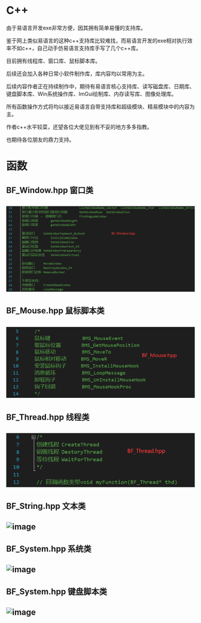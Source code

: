 # C++

由于易语言开发exe非常方便，因其拥有简单易懂的支持库。 

鉴于网上类似易语言的这种c++支持库比较难找，而易语言开发的exe相对执行效率不如c++，自己动手仿易语言支持库手写了几个c++库。 

目前拥有线程库、窗口库、鼠标脚本库。

后续还会加入各种日常小软件制作库，库内容均以常用为主。

后续内容作者正在持续制作中，期待有易语言核心支持库、读写磁盘库、日期库、键盘脚本库、Win系统操作库、ImGui绘制库、内存读写库、图像处理库。

所有函数操作方式将均以接近易语言自带支持库和超级模块、精易模块中的内容为主。

作者c++水平较菜，还望各位大佬见到有不妥的地方多多指教。

也期待各位朋友的鼎力支持。



# 函数

## BF_Window.hpp    窗口类

## ![image](https://github.com/YiCiqing/C-/blob/main/pic/BF_Window.png)

## BF_Mouse.hpp     鼠标脚本类

## ![image](https://github.com/YiCiqing/C-/blob/main/pic/BF_Mouse.png)

## BF_Thread.hpp    线程类

## ![image](https://github.com/YiCiqing/C-/blob/main/pic/BF_Thread.png)

## BF_String.hpp    文本类

## ![image](https://github.com/YiCiqing/c-desktop-program-common-library/blob/main/pic/BF_String.png)

## BF_System.hpp    系统类

## ![image](https://github.com/YiCiqing/c-desktop-program-common-library/blob/main/pic/BF_System.png)

## BF_System.hpp    键盘脚本类

## ![image](https://github.com/YiCiqing/c-desktop-program-common-library/blob/main/pic/BF_Keyboard.png)

